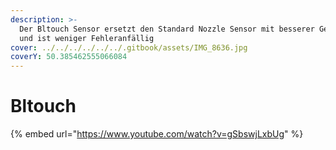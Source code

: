 ```yaml
---
description: >-
  Der Bltouch Sensor ersetzt den Standard Nozzle Sensor mit besserer Genauigkeit
  und ist weniger Fehleranfällig
cover: ../../../../../../.gitbook/assets/IMG_8636.jpg
coverY: 50.385462555066084
---
```


# Bltouch

{% embed url="https://www.youtube.com/watch?v=gSbswjLxbUg" %}

